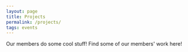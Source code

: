 ```yaml
---
layout: page
title: Projects
permalink: /projects/
tags: events
---
```


Our members do some cool stuff! Find some of our members' work here!